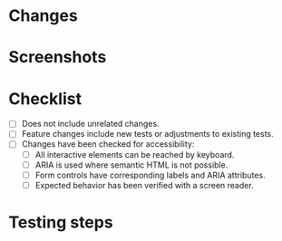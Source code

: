 # Changes

# Screenshots

# Checklist
- [ ] Does not include unrelated changes.
- [ ] Feature changes include new tests or adjustments to existing tests.
- [ ] Changes have been checked for accessibility:
  - [ ] All interactive elements can be reached by keyboard.
  - [ ] ARIA is used where semantic HTML is not possible.
  - [ ] Form controls have corresponding labels and ARIA attributes.
  - [ ] Expected behavior has been verified with a screen reader.

# Testing steps
